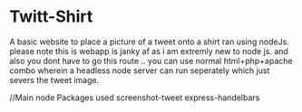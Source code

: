 # Twitt-Shirt
A basic website to place a picture of a tweet onto a shirt ran using nodeJs.
please note this is webapp is janky af as i am extremly new to node js.
and also you dont have to go this route .. you can use normal html+php+apache combo wherein  a headless node server can run seperately which just severs the tweet image.

//Main node Packages used
 screenshot-tweet
 express-handelbars

